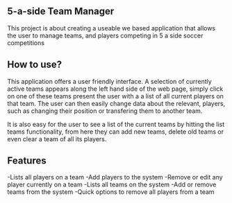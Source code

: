 ## 5-a-side Team Manager
This project is about creating a useable we based application that allows the user to manage teams, and players competing in 5 a side soccer competitions

## How to use?
This application offers a user friendly interface. A selection of currently active teams appears along the left hand side of the web page, simply click on one of these teams present the user with a a list of all current players on that team. The user can then easily change data about the relevant, players, such as changing their position or transfering them to another team.

It is also easy for the user to see a list of the current teams by hitting the list teams functionality, from here they can add new teams, delete old teams or even clear a team of all its players.

## Features
-Lists all players on a team
-Add players to the system
-Remove or edit any player currently on a team
-Lists all teams on the system
-Add or remove teams from the system
-Quick options to remove all players from a team
